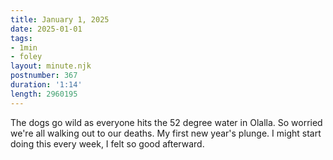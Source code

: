 ```yaml
---
title: January 1, 2025
date: 2025-01-01
tags:
- 1min
- foley
layout: minute.njk
postnumber: 367
duration: '1:14'
length: 2960195
---
```

The dogs go wild as everyone hits the 52 degree water in Olalla. So worried we're all walking out to our deaths. My first new year's plunge. I might start doing this every week, I felt so good afterward.  